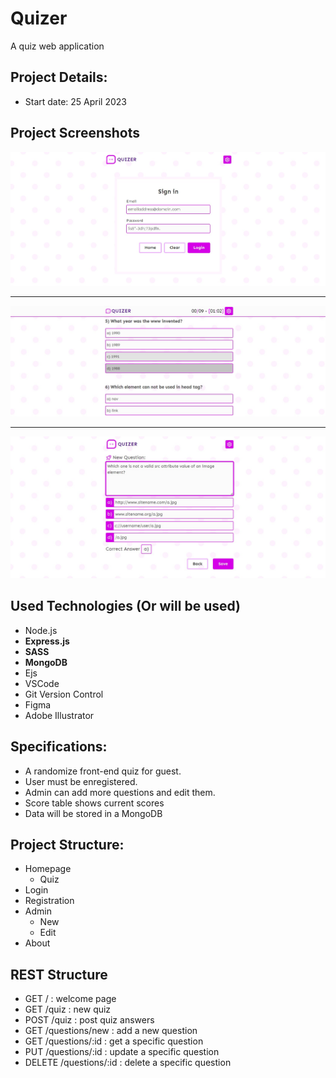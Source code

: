# Quizer
A quiz web application

## Project Details:
- Start date: 25 April 2023

## Project Screenshots
![Login Page](./screenshot-login.jpg)
*** 
![Login Page](./screenshot-quiz.jpg)
***
![Login Page](./screenshot-new.jpg)

## Used Technologies (Or will be used)
- Node.js
- **Express.js**
- **SASS**
- **MongoDB**
- Ejs
- VSCode
- Git Version Control
- Figma
- Adobe Illustrator

## Specifications:
- A randomize front-end quiz for guest.
- User must be enregistered.
- Admin can add more questions and edit them.
- Score table shows current scores
- Data will be stored in a MongoDB

## Project Structure:
- Homepage
  - Quiz
- Login
- Registration
- Admin
  - New
  - Edit
- About

## REST Structure
- GET /                           : welcome page
- GET /quiz                       : new quiz
- POST /quiz                      : post quiz answers
- GET /questions/new              : add a new question
- GET /questions/:id              : get a specific question
- PUT /questions/:id              : update a specific question
- DELETE /questions/:id           : delete a specific question
